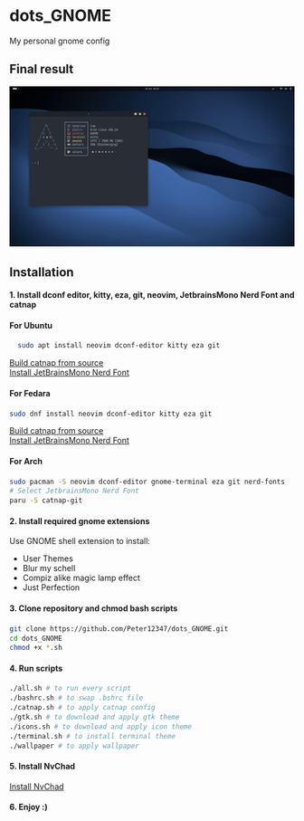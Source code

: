 # dots_GNOME

My personal gnome config

## Final result

![final result](https://github.com/Peter12347/dots_GNOME/blob/main/final.png?raw=true)

## Installation

#### 1. Install dconf editor, kitty, eza, git, neovim, JetbrainsMono Nerd Font and catnap
#### For Ubuntu

```bash
  sudo apt install neovim dconf-editor kitty eza git
```
[Build catnap from source](https://catnap-fetch.xyz/)  
[Install JetBrainsMono Nerd Font](https://github.com/ryanoasis/nerd-fonts)
#### For Fedara
```bash
sudo dnf install neovim dconf-editor kitty eza git
```
[Build catnap from source](https://catnap-fetch.xyz/)  
[Install JetBrainsMono Nerd Font](https://github.com/ryanoasis/nerd-fonts)

#### For Arch
```bash
sudo pacman -S neovim dconf-editor gnome-terminal eza git nerd-fonts
# Select JetbrainsMono Nerd Font
paru -S catnap-git
```

#### 2. Install required gnome extensions
Use GNOME shell extension to install:
- User Themes
- Blur my schell
- Compiz alike magic lamp effect
- Just Perfection
#### 3. Clone repository and chmod bash scripts
```bash
git clone https://github.com/Peter12347/dots_GNOME.git
cd dots_GNOME
chmod +x *.sh
```
#### 4. Run scripts
```bash
./all.sh # to run every script
./bashrc.sh # to swap .bshrc file
./catnap.sh # to apply catnap config
./gtk.sh # to download and apply gtk theme
./icons.sh # to download and apply icon theme
./terminal.sh # to install terminal theme
./wallpaper # to apply wallpaper
```
#### 5. Install NvChad
[Install NvChad](https://nvchad.com/docs/quickstart/install)
#### 6. Enjoy :)
